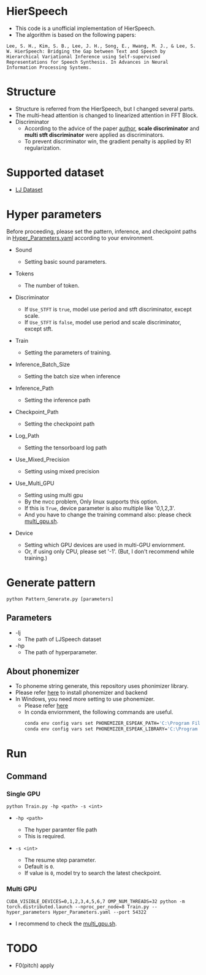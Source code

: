 # HierSpeech

* This code is a unofficial implementation of HierSpeech.
* The algorithm is based on the following papers:

```
Lee, S. H., Kim, S. B., Lee, J. H., Song, E., Hwang, M. J., & Lee, S. W. HierSpeech: Bridging the Gap between Text and Speech by Hierarchical Variational Inference using Self-supervised Representations for Speech Synthesis. In Advances in Neural Information Processing Systems.
```

# Structure
* Structure is referred from the HierSpeech, but I changed several parts.
* The multi-head attention is changed to linearized attention in FFT Block.
* Discriminator
    * According to the advice of the paper [author](https://github.com/sh-lee-prml), **scale discriminator** and **multi stft discriminator** were applied as discriminators.
    * To prevent discriminator win, the gradient penalty is applied by R1 regularization.

# Supported dataset
* [LJ Dataset](https://keithito.com/LJ-Speech-Dataset/)

# Hyper parameters
Before proceeding, please set the pattern, inference, and checkpoint paths in [Hyper_Parameters.yaml](Hyper_Parameters.yaml) according to your environment.

* Sound
    * Setting basic sound parameters.

* Tokens
    * The number of token.

* Discriminator
    * If `Use_STFT` is `true`, model use period and stft discriminator, except scale.
    * If `Use_STFT` is `false`, model use period and scale discriminator, except stft.

* Train
    * Setting the parameters of training.

* Inference_Batch_Size
    * Setting the batch size when inference

* Inference_Path
    * Setting the inference path

* Checkpoint_Path
    * Setting the checkpoint path

* Log_Path
    * Setting the tensorboard log path

* Use_Mixed_Precision
    * Setting using mixed precision

* Use_Multi_GPU
    * Setting using multi gpu
    * By the nvcc problem, Only linux supports this option.
    * If this is `True`, device parameter is also multiple like '0,1,2,3'.
    * And you have to change the training command also: please check  [multi_gpu.sh](./multi_gpu.sh).

* Device
    * Setting which GPU devices are used in multi-GPU enviornment.
    * Or, if using only CPU, please set '-1'. (But, I don't recommend while training.)

# Generate pattern

```
python Pattern_Generate.py [parameters]
```
## Parameters
* -lj
    * The path of LJSpeech dataset
* -hp
    * The path of hyperparameter.

## About phonemizer
* To phoneme string generate, this repository uses phonimizer library.
* Please refer [here](https://bootphon.github.io/phonemizer/install.html) to install phonemizer and backend
* In Windows, you need more setting to use phonemizer.
    * Please refer [here](https://github.com/bootphon/phonemizer/issues/44)
    * In conda enviornment, the following commands are useful.
        ```bash
        conda env config vars set PHONEMIZER_ESPEAK_PATH='C:\Program Files\eSpeak NG'
        conda env config vars set PHONEMIZER_ESPEAK_LIBRARY='C:\Program Files\eSpeak NG\libespeak-ng.dll'
        ```
# Run

## Command

### Single GPU
```
python Train.py -hp <path> -s <int>
```

* `-hp <path>`
    * The hyper paramter file path
    * This is required.

* `-s <int>`
    * The resume step parameter.
    * Default is `0`.
    * If value is `0`, model try to search the latest checkpoint.

### Multi GPU
```
CUDA_VISIBLE_DEVICES=0,1,2,3,4,5,6,7 OMP_NUM_THREADS=32 python -m torch.distributed.launch --nproc_per_node=8 Train.py --hyper_parameters Hyper_Parameters.yaml --port 54322
```

* I recommend to check the [multi_gpu.sh](./multi_gpu.sh).

# TODO
* F0(pitch) apply